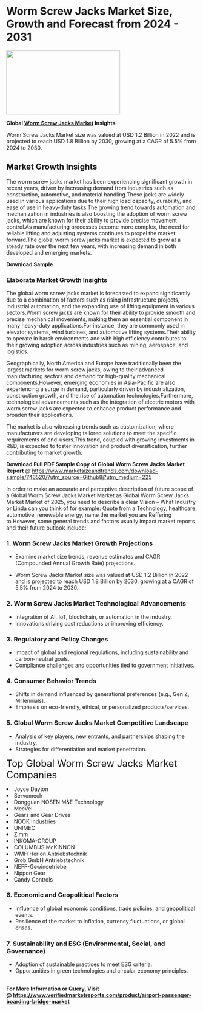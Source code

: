 <H1>Worm Screw Jacks Market Size, Growth and Forecast from 2024 - 2031</H1><img class="aligncenter size-medium wp-image-584254" src="https://thirdeyenews.in/wp-content/uploads/2024/09/Global-Market-Research-300x168.jpeg" alt="" width="300" height="168" /><p><strong>Global&nbsp;<a href="https://www.marketsizeandtrends.com/download-sample/746520/?utm_source=Github8j?utm_medium=225">Worm Screw Jacks Market</a> Insights</strong></p><p>Worm Screw Jacks Market size was valued at USD 1.2 Billion in 2022 and is projected to reach USD 1.8 Billion by 2030, growing at a CAGR of 5.5% from 2024 to 2030.</p><p><h2>Market Growth Insights</h2> <p>The worm screw jacks market has been experiencing significant growth in recent years, driven by increasing demand from industries such as construction, automotive, and material handling.These jacks are widely used in various applications due to their high load capacity, durability, and ease of use in heavy-duty tasks.The growing trend towards automation and mechanization in industries is also boosting the adoption of worm screw jacks, which are known for their ability to provide precise movement control.As manufacturing processes become more complex, the need for reliable lifting and adjusting systems continues to propel the market forward.The global worm screw jacks market is expected to grow at a steady rate over the next few years, with increasing demand in both developed and emerging markets.</p> <p><strong>Download Sample</strong></p> <h3>Elaborate Market Growth Insights</h3> <p>The global worm screw jacks market is forecasted to expand significantly due to a combination of factors such as rising infrastructure projects, industrial automation, and the expanding use of lifting equipment in various sectors.Worm screw jacks are known for their ability to provide smooth and precise mechanical movements, making them an essential component in many heavy-duty applications.For instance, they are commonly used in elevator systems, wind turbines, and automotive lifting systems.Their ability to operate in harsh environments and with high efficiency contributes to their growing adoption across industries such as mining, aerospace, and logistics.</p> <p>Geographically, North America and Europe have traditionally been the largest markets for worm screw jacks, owing to their advanced manufacturing sectors and demand for high-quality mechanical components.However, emerging economies in Asia-Pacific are also experiencing a surge in demand, particularly driven by industrialization, construction growth, and the rise of automation technologies.Furthermore, technological advancements such as the integration of electric motors with worm screw jacks are expected to enhance product performance and broaden their applications.</p> <p>The market is also witnessing trends such as customization, where manufacturers are developing tailored solutions to meet the specific requirements of end-users.This trend, coupled with growing investments in R&D, is expected to foster innovation and product diversification, further contributing to market growth.</p> <p><span class=""><strong>Download Full PDF Sample Copy of Global Worm Screw Jacks Market Report</strong> @ <a href="https://www.marketsizeandtrends.com/download-sample/746520/?utm_source=Github8j?utm_medium=225" target="_blank">https://www.marketsizeandtrends.com/download-sample/746520/?utm_source=Github8j?utm_medium=225</a></span></p><p>In order to make an accurate and perceptive description of future scope of a Global&nbsp;Worm Screw Jacks Market Market as Global&nbsp;Worm Screw Jacks Market Market of 2025, you need to describe a clear Vision &ndash; What Industry or Linda can you think of for example: Quote from a Technology, healthcare, automotive, renewable energy, name the market you are Reffering to.However, some general trends and factors usually impact market reports and their future outlook include:</p><h3>1.&nbsp;<strong>Worm Screw Jacks Market Growth Projections</strong></h3><ul><li>Examine market size trends, revenue estimates and CAGR (Compounded Annual Growth Rate) projections.</li><li><p>Worm Screw Jacks Market size was valued at USD 1.2 Billion in 2022 and is projected to reach USD 1.8 Billion by 2030, growing at a CAGR of 5.5% from 2024 to 2030.</p></li></ul><h3>2.&nbsp;<strong>Worm Screw Jacks Market Technological Advancements</strong></h3><ul><li>Integration of AI, IoT, blockchain, or automation in the industry.</li><li>Innovations driving cost reductions or improving efficiency.</li></ul><h3>3.&nbsp;<strong>Regulatory and Policy Changes</strong></h3><ul><li>Impact of global and regional regulations, including sustainability and carbon-neutral goals.</li><li>Compliance challenges and opportunities tied to government initiatives.</li></ul><h3>4.&nbsp;<strong>Consumer Behavior Trends</strong></h3><ul><li>Shifts in demand influenced by generational preferences (e.g., Gen Z, Millennials).</li><li>Emphasis on eco-friendly, ethical, or personalized products/services.</li></ul><h3>5.&nbsp;<strong>Global Worm Screw Jacks Market Competitive Landscape</strong></h3><ul><li>Analysis of key players, new entrants, and partnerships shaping the industry.</li><li>Strategies for differentiation and market penetration.</li></ul><p data-pm-slice="1 1 []"><span style="color: inherit; font-family: inherit; font-size: 25px;">Top Global Worm Screw Jacks Market Companies</span></p><div class="" data-test-id=""><p><li>Joyce Dayton</li><li> Servomech</li><li> Dongguan NOSEN M&E Technology</li><li> MecVel</li><li> Gears and Gear Drives</li><li> NOOK Industries</li><li> UNIMEC</li><li> Zimm</li><li> INKOMA-GROUP</li><li> COLUMBUS McKINNON</li><li> WMH Herion Antriebstechnik</li><li> Grob GmbH Antriebstechnik</li><li> NEFF-Gewindetriebe</li><li> Nippon Gear</li><li> Candy Controls</li></p></div><h3>6.&nbsp;<strong>Economic and Geopolitical Factors</strong></h3><ul><li>Influence of global economic conditions, trade policies, and geopolitical events.</li><li>Resilience of the market to inflation, currency fluctuations, or global crises.</li></ul><h3>7.&nbsp;<strong>Sustainability and ESG (Environmental, Social, and Governance)</strong></h3><ul><li>Adoption of sustainable practices to meet ESG criteria.</li><li>Opportunities in green technologies and circular economy principles.</li></ul><h2><strong style="font-size: 14px;">For More Information or Query, Visit @&nbsp;</strong><a style="background-color: #ffffff; font-size: 14px;" href="https://www.marketsizeandtrends.com/report/worm-screw-jacks-market/" target="_blank">https://www.verifiedmarketreports.com/product/airport-passenger-boarding-bridge-market</a></h2>
